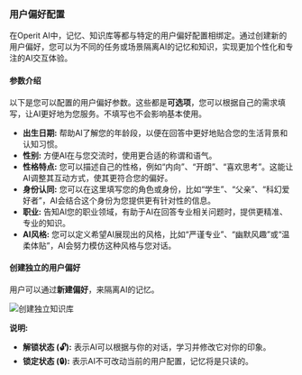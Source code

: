 ### 用户偏好配置

在Operit AI中，记忆、知识库等都与特定的用户偏好配置相绑定。通过创建新的用户偏好，您可以为不同的任务或场景隔离AI的记忆和知识，实现更加个性化和专注的AI交互体验。

#### 参数介绍

以下是您可以配置的用户偏好参数。这些都是**可选项**，您可以根据自己的需求填写，让AI更好地为您服务。不填写也不会影响基本使用。

*   **出生日期:** 帮助AI了解您的年龄段，以便在回答中更好地贴合您的生活背景和认知习惯。
*   **性别:** 方便AI在与您交流时，使用更合适的称谓和语气。
*   **性格特点:** 您可以描述自己的性格，例如“内向”、“开朗”、“喜欢思考”。这能让AI调整其互动方式，使其更符合您的偏好。
*   **身份认同:** 您可以在这里填写您的角色或身份，比如“学生”、“父亲”、“科幻爱好者”，AI会结合这个身份为您提供更有针对性的信息。
*   **职业:** 告知AI您的职业领域，有助于AI在回答专业相关问题时，提供更精准、专业的知识。
*   **AI风格:** 您可以定义希望AI展现出的风格，比如“严谨专业”、“幽默风趣”或“温柔体贴”，AI会努力模仿这种风格与您对话。

#### 创建独立的用户偏好

用户可以通过**新建偏好**，来隔离AI的记忆。

![创建独立知识库](https://linux.do/uploads/default/optimized/4X/f/d/b/fdb51d2e0cffbd7b5aa48c13671d1739bafea74c_2_468x750.jpeg)

**说明:**
*   **解锁状态 (🔓):** 表示AI可以根据与你的对话，学习并修改它对你的印象。
*   **锁定状态 (🔒):** 表示AI不可改动当前的用户配置，记忆将是只读的。 